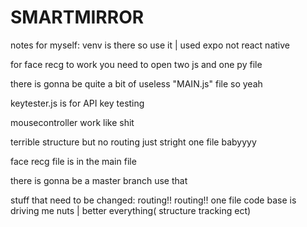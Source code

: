 # SMARTMIRROR

notes for myself:
  venv is there so use it | used expo not react native 
  
  for face recg to work you need to open two js and one py file 
  
  there is gonna be quite a bit of useless "MAIN.js" file so yeah
  
  
  keytester.js is for API key testing 
  
  mousecontroller work like shit 
  
  terrible structure but no routing just stright one file babyyyy 
  
  face recg file is in the main file

  there is gonna be a master branch use that 





stuff that need to be changed:
  routing!! routing!! one file code base is driving me nuts | better everything( structure tracking ect)
